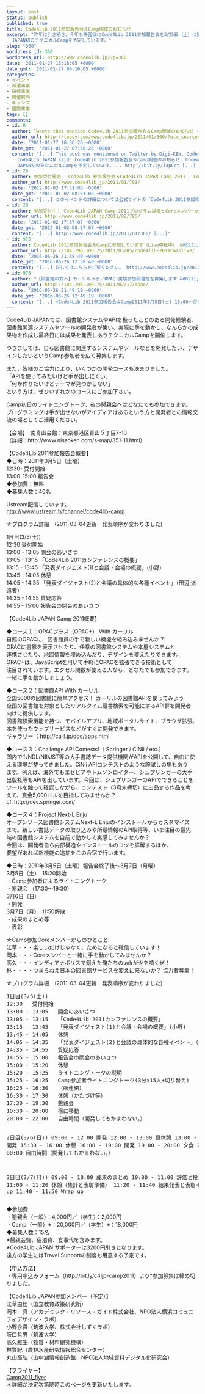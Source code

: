 ```yaml
---
layout: post
status: publish
published: true
title: Code4Lib 2011参加報告会＆Camp開催のお知らせ
excerpt: "昨年に引き続き、今年も帰国後にCode4Lib 2011参加報告会を3月5日（土）に開催する予定です。\r\n報告会では、渡航派遣者の報告に加え、ライトニングトークなどの話題提供も予定しています。\r\nまた、今年は報告会に引き続きCode4Lib
  JAPAN初のテクニカルCampを予定しています。"
slug: "360"
wordpress_id: 360
wordpress_url: http://www.code4lib.jp/?p=360
date: '2011-01-27 15:16:05 +0000'
date_gmt: '2011-01-27 06:16:05 +0000'
categories:
- イベント
- 派遣事業
- 研修事業
- 開催案内
- キャンプ
- 国際事業
tags: []
comments:
- id: 8
  author: Tweets that mention Code4Lib 2011参加報告会＆Camp開催のお知らせ - Code4Lib JAPAN -- Topsy.com
  author_url: http://topsy.com/www.code4lib.jp/2011/01/360/?utm_source=pingback&amp;utm_campaign=L2
  date: '2011-01-27 16:56:26 +0000'
  date_gmt: '2011-01-27 07:56:26 +0000'
  content: "[...] This post was mentioned on Twitter by Digi-KEN, Code4Lib JAPAN.
    Code4Lib JAPAN said: Code4Lib 2011参加報告会＆Camp開催のお知らせ: Code4Lib 2011参加報告会を3月5日（土）に開催する予定です。報告会に引き続きCode4Lib
    JAPAN初のテクニカルCampを予定しています。... http://bit.ly/i4pCct [...] "
- id: 26
  author: 参加受付開始： Code4Lib 参加報告会＆Code4Lib JAPAN Camp 2011 - Code4Lib JAPAN
  author_url: http://www.code4lib.jp/2011/01/791/
  date: '2012-01-02 17:51:08 +0000'
  date_gmt: '2012-01-02 08:51:08 +0000'
  content: "[...] このイベントの詳細については公式サイトの「Code4Lib 2011参加報告会＆Camp開催のお知らせ」をご覧ください。 [...]"
- id: 28
  author: 参加受付中！ Code4Lib JAPAN Camp 2011プログラム詳細とCoreメンバーからのひとこと - Code4Lib JAPAN
  author_url: http://www.code4lib.jp/2011/02/795/
  date: '2012-01-02 17:57:07 +0000'
  date_gmt: '2012-01-02 08:57:07 +0000'
  content: "[...] http://www.code4lib.jp/2011/01/360/ [...]"
- id: 975
  author: Code4Lib 2011参加報告会＆Campに参加しています（Live中継中） &#8211; カーリルのブログ
  author_url: http://104.196.100.75/2011/03/05/code4lib-2011camplive/
  date: '2016-06-26 21:38:40 +0000'
  date_gmt: '2016-06-26 12:38:40 +0000'
  content: "[...] 詳しくはこちらをご覧ください。 http://www.code4lib.jp/2011/01/360/ [...]"
- id: 976
  author: "【図書館の方へ】カーリルラボ／OPAC+実験参加図書館を募集します &#8211; カーリルのブログ"
  author_url: http://104.196.100.75/2011/02/17/opac/
  date: '2016-06-26 21:49:19 +0000'
  date_gmt: '2016-06-26 12:49:19 +0000'
  content: "[...] ▽Code4Lib 2011参加報告会＆Camp2011年3月5日(土) 13:00～＠南青山会館＞＞詳細はこちら [...]"
---
```

<p>Code4Lib JAPANでは、図書館システムやAPIを扱ったことのある開発経験者、図書館関連システムやツールの開発者が集い、実際に手を動かし、なんらかの成果物を作成し最終日には成果を発表しあうテクニカルCampを開催します。</p>
<p>つきましては、自ら図書館に関連するシステムやツールなどを開発したい、デザインしたいというCamp参加者を広く募集します。</p>
<p>また、皆様のご協力により、いくつかの開発コースも決まりました。<br />
「APIを使ってみたいけど手が出しにくい」<br />
「何か作りたいけどテーマが見つからない」<br />
という方は、ぜひいずれかのコースにご参加下さい。<!--more--></p>
<p>Camp初日のライトニングトーク、夜の懇親会へはどなたでも参加できます。<br />
プログラミングは手が出せないがアイディアはあるという方と開発者との情報交流の場としてご活用ください。</p>
<p>【会場】　南青山会館：東京都港区青山５丁目7-10<br />
（詳細：http://www.nissoken.com/s-map/351-11.html）</p>
<p>【Code4Lib 2011参加報告会概要】<br />
◆日時：2011年3月5日（土曜）<br />
12:30- 受付開始<br />
13:00-15:00 報告会<br />
◆参加費：無料<br />
◆募集人数：40名</p>
<p>Ustream配信しています。<br />
<a href="http://www.ustream.tv/channel/code4lib-camp">http://www.ustream.tv/channel/code4lib-camp</a></p>
<p>☆プログラム詳細　(2011-03-04更新　発表順序が変わりました)</p>
<p>1日目(3/5(土))<br />
12:30	受付開始<br />
13:00 - 13:05	開会のあいさつ<br />
13:05 - 13:15	「Code4Lib 2011カンファレンスの概要」<br />
13:15 - 13:45	「発表ダイジェスト(1)と会議・会場の概要」(小野)<br />
13:45 - 14:05	休憩<br />
14:05 - 14:35	「発表ダイジェスト(2)と会議の具体的な各種イベント」（田辺;派遣者）<br />
14:35 - 14:55	質疑応答<br />
14:55 - 15:00	報告会の閉会のあいさつ</p>
<p>【Code4Lib JAPAN Camp 2011概要】</p>
<p>◆コース１：OPACプラス（OPAC+） With カーリル<br />
自館のOPACに、図書館員の手で新しい機能を組み込みませんか？<br />
OPACに書影を表示させたり、任意の図書館システムや本屋システムと<br />
連携させたり、地図情報を埋め込んだり、デザインを変えたりできます。<br />
OPAC+は、JavaScriptを用いて手軽にOPACを拡張できる技術として<br />
注目されています。エクセル関数が使える人なら、どなたでも参加できます。<br />
一緒に手を動かしましょう。</p>
<p>◆コース２：図書館API With カーリル<br />
全国5000の図書館に簡単アクセス！ カーリルの図書館APIを使ってみよう<br />
全国の図書館を対象としたリアルタイム蔵書検索を可能にするAPI群を開発者<br />
向けに提供します。<br />
図書館検索機能を持つ、モバイルアプリ、地域ポータルサイト、ブラウザ拡張、<br />
本を使ったウェブサービスなどがすぐに開発できます。<br />
ギャラリー ：http://calil.jp/doc/apps.html</p>
<p>◆コース３：Challenge API Contests!（ Springer / CiNii / etc.）<br />
国内でもNDL/NII/JST等の大手書誌データ提供機関がAPIを公開して、自由に使<br />
える環境が整ってきました。CiNii APIコンテストのような腕試しの場もあり<br />
ます。例えば、海外でもエゼビアやトムソンロイター、シュプリンガーの大手<br />
出版社等もAPIを出しています。今回は、シュプリンガーのAPIでできることを<br />
ツールを触って確認しながら、コンテスト（3月末締切）に出品する作品を考<br />
えて、賞金5,000ドルを目指してみませんか？<br />
cf. http://dev.springer.com/</p>
<p>◆コース４：Project Next-L Enju<br />
オープンソース図書館システムNext-L Enjuのインストールからカスタマイズ<br />
まで。新しい書誌データの取り込みや所蔵情報のAPI取得等、いま注目の最先<br />
端の図書館システムを自前で動かして実感してみませんか？<br />
今回は、開発者自ら内部構造やインストールのコツを詳解するほか、<br />
要望があれば新機能の追加をこの合宿で行います。</p>
<p>◆日時：2011年3月5日（土曜）報告会終了後～3月7日（月曜）<br />
3月5日（土）　15:20開始<br />
・Camp参加者によるライトニングトーク<br />
・懇親会 （17:30～19:30）<br />
3月6日（日）<br />
・開発<br />
3月7日（月）　11:50解散<br />
・成果のまとめ等<br />
・表彰</p>
<p>☆Camp参加Coreメンバーからのひとこと<br />
江草・・・楽しいだけじゃなく、ためになると確信しています！<br />
岡本・・・Coreメンバーと一緒に手を動かしてみませんか？<br />
高久・・・インディアナポリスで鍛えた俺たちのsolrが火を噴くぜ！<br />
林・・・・つまらねえ日本の図書館サービスを変えに来ないか？ 協力者募集！</p>
<p>☆プログラム詳細　(2011-03-04更新　発表順序が変わりました)</p>
<pre>1日目(3/5(土))
12:30	受付開始
13:00 - 13:05	開会のあいさつ
13:05 - 13:15	「Code4Lib 2011カンファレンスの概要」
13:15 - 13:45	「発表ダイジェスト(1)と会議・会場の概要」(小野)
13:45 - 14:05	休憩
14:05 - 14:35	「発表ダイジェスト(2)と会議の具体的な各種イベント」（田辺;派遣者）
14:35 - 14:55	質疑応答
14:55 - 15:00	報告会の閉会のあいさつ
15:00 - 15:20	休憩
15:20 - 15:25	ライトニングトークの説明
15:25 - 16:25	Camp参加者ライトニングトーク(3分&times;15人+切り替え)
16:25 - 16:30	（所連絡）
16:30 - 17:30	休憩（かたづけ等）
17:30 - 19:30	懇親会
19:30 - 20:00	宿に移動
20:00 - 22:00	自由時間（開発してもかまわない。）

2日目(3/6(日))
09:00 - 12:00	開発
12:00 - 13:00	昼休憩
13:00 - 15:30	開発
15:30 - 16:00	休憩
16:00 - 19:00	開発
19:00 - 20:00	夕食
20:00 - 00:00	自由時間（開発してもかまわない。）

3日目(3/7(月))
09:00 - 10:00	成果のまとめ
10:00 - 11:00	評価と投票
11:00 - 11:20	休憩（集計と表彰準備）
11:20 - 11:40	結果発表と表彰＋Wrap up
11:40 - 11:50	Wrap up</pre>
<p>◆参加費<br />
・懇親会（一般）：4,000円／（学生）：2,000円<br />
・Camp（一般）※：20,000円／（学生）※：18,000円<br />
◆募集人数：15名<br />
※懇親会費、宿泊費、食事代を含みます。<br />
※Code4Lib JAPAN サポーターは3200円引きとなります。<br />
遠方の学生にはTravel Supportの制度も用意する予定です。</p>
<p>【申込方法】<br />
・専用申込みフォーム（http://bit.ly/c4ljp-camp2011）より*参加募集は締め切りました。</p>
<p>【Code4Lib JAPAN参加メンバー（予定）】<br />
江草由佳（国立教育政策研究所）<br />
岡本　真（アカデミック・リソース・ガイド株式会社、NPO法人横浜コミュニティデザイン・ラボ）<br />
小野永貴（筑波大学、株式会社しずくラボ）<br />
阪口哲男（筑波大学）<br />
高久雅生（物質・材料研究機構）<br />
林賢紀（農林水産研究情報総合センター）<br />
丸山高弘（山中湖情報創造館、NPO法人地域資料デジタル化研究会）</p>
<p>【フライヤー】<br />
<a href="{{ site.baseurl }}/assets/uploads/2011/01/CAMP20110305-07b2.pdf">Camp2011_flyer</a><br />
＊詳細が決定次第随時このページを更新いたします。</p>
